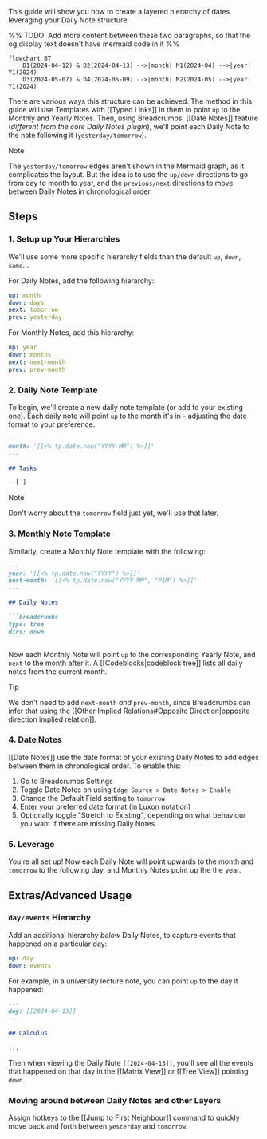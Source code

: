This guide will show you how to create a layered hierarchy of dates leveraging your Daily Note structure:

%% TODO: Add more content between these two paragraphs, so that the og display text doesn't have mermaid code in it %%

```mermaid
flowchart BT
	D1(2024-04-12) & D2(2024-04-13) -->|month| M1(2024-04) -->|year| Y1(2024)
	D3(2024-05-07) & D4(2024-05-09) -->|month| M2(2024-05) -->|year| Y1(2024)
```

There are various ways this structure can be achieved. The method in this guide will use Templates with [[Typed Links]] in them to point `up` to the Monthly and Yearly Notes. Then, using Breadcrumbs' [[Date Notes]] feature (_different from the core Daily Notes plugin_), we'll point each Daily Note to the note following it (`yesterday/tomorrow`).

> [!NOTE]
> The `yesterday/tomorrow` edges aren't shown in the Mermaid graph, as it complicates the layout. But the idea is to use the `up/down` directions to go from day to month to year, and the `previous/next` directions to move between Daily Notes in chronological order.

## Steps

### 1. Setup up Your Hierarchies

We'll use some more specific hierarchy fields than the default `up`, `down`, `same`...

For Daily Notes, add the following hierarchy:

```yaml
up: month
down: days
next: tomorrow
prev: yesterday
```

For Monthly Notes, add this hierarchy:

```yaml
up: year
down: months
next: next-month
prev: prev-month
```

### 2. Daily Note Template

To begin, we'll create a new daily note template (or add to your existing one). Each daily note will point `up` to the month it's in - adjusting the date format to your preference.

```md
---
month: '[[<% tp.date.now("YYYY-MM") %>]]'
---

## Tasks

- [ ] 
```

> [!NOTE]
> Don't worry about the `tomorrow` field just yet, we'll use that later.

### 3. Monthly Note Template

Similarly, create a Monthly Note template with the following:

~~~md
---
year: '[[<% tp.date.now("YYYY") %>]]'
next-month: '[[<% tp.date.now("YYYY-MM", "P1M") %>]]'
---

## Daily Notes

```breadcrumbs
type: tree
dirs: down
```
~~~

Now each Monthly Note will point `up` to the corresponding Yearly Note, and `next` to the month after it. A [[Codeblocks|codeblock tree]] lists all daily notes from the current month.

> [!TIP]
> We don't need to add `next-month` _and_ `prev-month`, since Breadcrumbs can infer that using the [[Other Implied Relations#Opposite Direction|opposite direction implied relation]].

### 4. Date Notes

[[Date Notes]] use the date format of your existing Daily Notes to add edges between them in chronological order. To enable this:

1. Go to Breadcrumbs Settings
2. Toggle Date Notes on using `Edge Source > Date Notes > Enable`
3. Change the Default Field setting to `tomorrow`
4. Enter your preferred date format (in [Luxon notation](https://moment.github.io/luxon/#/parsing?id=table-of-tokens))
5. Optionally toggle "Stretch to Existing", depending on what behaviour you want if there are missing Daily Notes

### 5. Leverage

You're all set up! Now each Daily Note will point upwards to the month and `tomorrow` to the following day, and Monthly Notes point up the the year.

## Extras/Advanced Usage

### `day/events` Hierarchy

Add an additional hierarchy _below_ Daily Notes, to capture events that happened on a particular day:

```yaml
up: day
down: events
```

For example, in a university lecture note, you can point `up` to the day it happened:

```md
---
day: [[2024-04-13]]
---

## Calculus

...
```

Then when viewing the Daily Note `[[2024-04-13]]`, you'll see all the events that happened on that day in the [[Matrix View]] or [[Tree View]] pointing `down`.

### Moving around between Daily Notes and other Layers

Assign hotkeys to the [[Jump to First Neighbour]] command to quickly move back and forth between `yesterday` and `tomorrow`.
